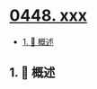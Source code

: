 # [0448. xxx](https://github.com/Tdahuyou/TNotes.leetcode/tree/main/notes/0448.%20xxx)

<!-- region:toc -->

- [1. 📝 概述](#1--概述)

<!-- endregion:toc -->

## 1. 📝 概述

